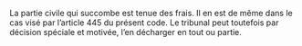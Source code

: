 La partie civile qui succombe est tenue des frais. Il en est de même dans le cas visé par l’article 445 du présent code.
Le tribunal peut toutefois par décision spéciale et motivée, l’en décharger en tout ou partie.
